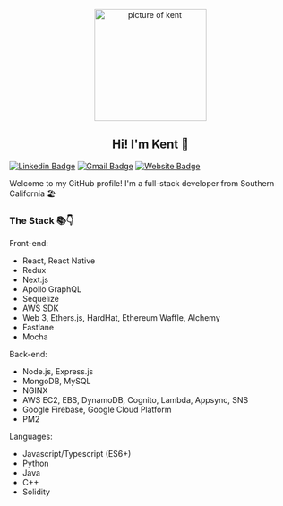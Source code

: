 <p align="center">
 <img width="200px" src="https://lh3.googleusercontent.com/o5LCHzWxA86UGSTRPohvmKEWrusAmhNzkE4ePotKyU4n9pnDh5DAcXP4Ysu-5KKPNhAUMuq-zztFxZT72F4y83Lc3b_5IPIeNijm_vSp3HwLIGBvWap36GiwJoZCi024a6blDhdo_vGAfVYpSisDm-4ne0wvFlQkCtw_ieYkhelZQx-styS-M201lop8W039vItRTKmbERPA6YsyoS46hD6cpbqmSh2c7opkdKDqRN3fKUDiLsOB1r4p-95_apeNX2uNTcrcMxdfHH1zKEyqzSCBVFXoDIJXWeeJeczE5NhFurODaKAWmd_y1D_uYPQ7ps387b9NbfHDWLcAUHeyKjHGfq-WV7BO_TPSAG3fv51UKAGE9djXbGQCZJNNtCKgZ8YZqgFGOVOxRnMbbGs8-j1wibtipcAvDNgMGhvSTT--8mZ_vQTu2JGZkJcBScjvxiwU1bgnY9e35d1EL2ML5xCyJrAcNx9OCX-GzuIncX_PzYw_mg4Gl5zCSvRr3P5JonRp2kdl4Do2oDNdn263ddD5tM0SBufcoWec5GCxloew0B54oXv8EZh6BPA-MzOlwQ4GSg7sYwkKVVNZeO0yD1lBsJK76QkUoths0ZSev6ERSNI3HkpbKPBGt4OWR8h-WT_UFW1KclDvTK1085cPS81nTaSgmtKN-YxtZbwg-wx8YhHFdYQYk5YRIzoENY4yj65_936Z_M2H1JA91lQLGrybKkHQaUoI7Yy7-0-gTLnDn8Z_Q-8O67CEUT8rt094TCrmQpztXeIbmATVWhf_NlHbxMssAkCGtHpdOA=s328-no?authuser=0" align="center" alt="picture of kent" />
 <h2 align="center">Hi! I'm Kent 👋</h2>
</p>

[![Linkedin Badge](https://img.shields.io/badge/LinkedIn-0077B5?style=for-the-badge&logo=linkedin&logoColor=white&link=https://www.linkedin.com/in/kentokazaki/)](https://www.linkedin.com/in/kentokazaki/)
[![Gmail Badge](https://img.shields.io/badge/Gmail-D14836?style=for-the-badge&logo=gmail&logoColor=white)](mailto:kentokazaki@gmail.com)
[![Website Badge](https://img.shields.io/badge/Vercel-000000?style=for-the-badge&logo=vercel&logoColor=white)](https://kentokazaki.com)

<p>
  Welcome to my GitHub profile! I'm a full-stack developer from Southern California 🏖
</p>

<h3>
  The Stack 📚👇
</h3>

Front-end:
- React, React Native
- Redux
- Next.js
- Apollo GraphQL
- Sequelize
- AWS SDK
- Web 3, Ethers.js, HardHat, Ethereum Waffle, Alchemy
- Fastlane
- Mocha

Back-end:
- Node.js, Express.js
- MongoDB, MySQL
- NGINX
- AWS EC2, EBS, DynamoDB, Cognito, Lambda, Appsync, SNS
- Google Firebase, Google Cloud Platform
- PM2

Languages:
- Javascript/Typescript (ES6+)
- Python
- Java
- C++
- Solidity

